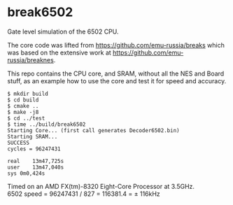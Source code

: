 # break6502

Gate level simulation of the 6502 CPU.  

The core code was lifted from https://github.com/emu-russia/breaks which was based on the extensive work at https://github.com/emu-russia/breaknes.

This repo contains the CPU core, and SRAM, without all the NES and Board stuff, as an example how to use the core and test it for speed and accuracy.

```
$ mkdir build
$ cd build
$ cmake ..
$ make -j8
$ cd ../test
$ time ../build/break6502
Starting Core... (first call generates Decoder6502.bin)
Starting SRAM...
SUCCESS
cycles = 96247431

real	13m47,725s
user	13m47,040s
sys	0m0,424s
```

Timed on an AMD FX(tm)-8320 Eight-Core Processor at 3.5GHz.  
6502 speed = 96247431 / 827 = 116381.4 = ± 116kHz  
